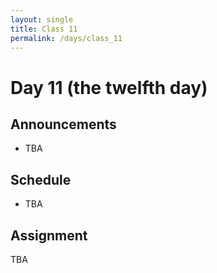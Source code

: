 ```yaml
---
layout: single
title: Class 11
permalink: /days/class_11
---
```


# Day 11 (the twelfth day)

## Announcements

* TBA

## Schedule

* TBA

## Assignment

TBA
